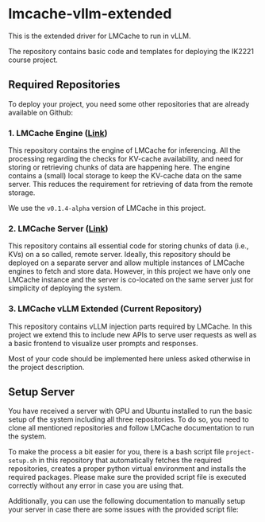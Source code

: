# lmcache-vllm-extended
This is the extended driver for LMCache to run in vLLM.

The repository contains basic code and templates for deploying the IK2221 course project.

## Required Repositories

To deploy your project, you need some other repositories that are already available on Github:

### 1. LMCache Engine ([Link][LMCache])

This repository contains the engine of LMCache for inferencing.
All the processing regarding the checks for KV-cache availability, and need for storing or retrieving chunks of data are happening here. 
The engine contains a (small) local storage to keep the KV-cache data on the same server.
This reduces the requirement for retrieving of data from the remote storage.

We use the ```v0.1.4-alpha``` version of LMCache in this project.

### 2. LMCache Server ([Link][LMCache-Server])

This repository contains all essential code for storing chunks of data (i.e., KVs) on a so called, remote server.
Ideally, this repository should be deployed on a separate server and allow multiple instances of LMCache engines to fetch and store data.
However, in this project we have only one LMCache instance and the server is co-located on the same server just for simplicity of deploying the system.

### 3. LMCache vLLM Extended (Current Repository)

This repository contains vLLM injection parts required by LMCache.
In this project we extend this to include new APIs to serve user requests as well as a basic frontend to visualize user prompts and responses.

Most of your code should be implemented here unless asked otherwise in the project description.

## Setup Server

You have received a server with GPU and Ubuntu installed to run the basic setup of the system including all three repositories.
To do so, you need to clone all mentioned repositories and follow LMCache documentation to run the system. 

To make the process a bit easier for you, there is a bash script file ```project-setup.sh``` in this repository that automatically fetches the required repositories, creates a proper python virtual environment and installs the required packages. 
Please make sure the provided script file is executed correctly without any error in case you are using that. 

Additionally, you can use the following documentation to manually setup your server in case there are some issues with the provided script file:



[LMCache]: https://github.com/LMCache/LMCache
[LMCache-Server]: https://github.com/LMCache/LMCache